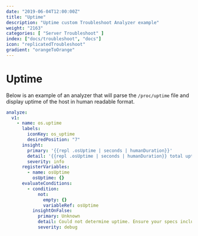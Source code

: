 ```yaml
---
date: "2019-06-04T12:00:00Z"
title: "Uptime"
description: "Uptime custom Troubleshoot Analyzer example"
weight: "2163"
categories: [ "Server Troubleshoot" ]
index: ["docs/troubleshoot", "docs"]
icon: "replicatedTroubleshoot"
gradient: "orangeToOrange"
---
```


# Uptime

Below is an example of an analyzer that will parse the `/proc/uptime` file and display uptime of the host in human readable format.

```yaml
analyze:
  v1:
    - name: os.uptime
      labels:
        iconKey: os_uptime
        desiredPosition: "7"
      insight:
        primary: '{{repl .osUptime | seconds | humanDuration}}'
        detail: '{{repl .osUptime | seconds | humanDuration}} total uptime since last boot'
        severity: info
      registerVariables:
        - name: osUptime
          osUptime: {}
      evaluateConditions:
        - condition:
            not:
              empty: {}
              variableRef: osUptime
          insightOnFalse:
            primary: Unknown
            detail: Could not determine uptime. Ensure your specs include a command `os.uptime`.
            severity: debug
```
